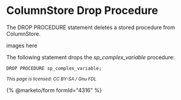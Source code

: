 # ColumnStore Drop Procedure

The DROP PROCEDURE statement deletes a stored procedure from ColumnStore.

images here

The following statement drops the _sp\_complex\_variable_ procedure:

```
DROP PROCEDURE sp_complex_variable;
```

<sub>_This page is licensed: CC BY-SA / Gnu FDL_</sub>

{% @marketo/form formId="4316" %}
